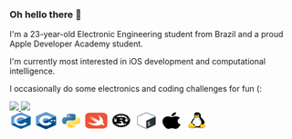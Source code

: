 ### Oh hello there 👋

I'm a 23-year-old Electronic Engineering student from Brazil and a proud Apple Developer Academy student.

I'm currently most interested in iOS development and computational intelligence.

I occasionally do some electronics and coding challenges for fun (:

<div>
  <a href="https://vcoutasso.com">
  <img height="180em" src="https://github-readme-stats.vercel.app/api?username=vcoutasso&show_icons=true&theme=onedark&count_private=true">
  <img height="180em" src="https://github-readme-stats.vercel.app/api/top-langs/?username=vcoutasso&layout=compact&theme=onedark&langs_count=6&exclude_repo=reading-notes,vcoutasso.github.io,CPGEI&hide=Jupyter%20Notebook">
  </a>
</div>

<div style="display: inline_block">
  <img align="center" height="30" width="40" src = "https://raw.githubusercontent.com/devicons/devicon/master/icons/c/c-original.svg">
  <img align="center" height="30" width="40" src = "https://raw.githubusercontent.com/devicons/devicon/master/icons/cplusplus/cplusplus-original.svg">
  <img align="center" height="30" width="40" src = "https://raw.githubusercontent.com/devicons/devicon/master/icons/python/python-original.svg">
  <img align="center" height="30" width="40" src = "https://raw.githubusercontent.com/devicons/devicon/master/icons/swift/swift-original.svg">
  <img align="center" height="30" width="40" src = "https://raw.githubusercontent.com/devicons/devicon/master/icons/rust/rust-plain.svg">
  <img align="center" height="30" width="40" src = "https://raw.githubusercontent.com/devicons/devicon/master/icons/bash/bash-original.svg">
  <img align="center" height="30" width="40" src = "https://raw.githubusercontent.com/devicons/devicon/master/icons/apple/apple-original.svg">
  <img align="center" height="30" width="40" src = "https://raw.githubusercontent.com/devicons/devicon/master/icons/linux/linux-original.svg">
</div>
